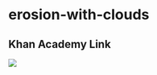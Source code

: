 # erosion-with-clouds

## Khan Academy Link
[![](https://www.khanacademy.org/computer-programming/hydraulic-erosion-with-clouds/5491420574302208/4643037244604416.png)](https://www.khanacademy.org/computer-programming/hydraulic-erosion-with-clouds/5491420574302208)
